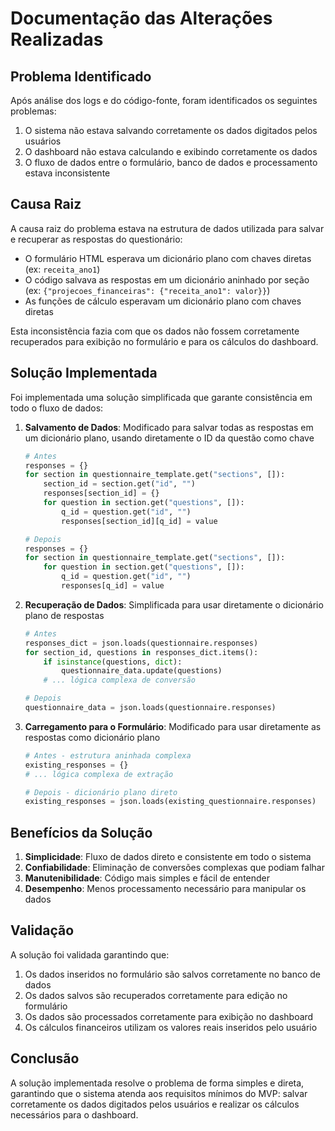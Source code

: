 # Documentação das Alterações Realizadas

## Problema Identificado

Após análise dos logs e do código-fonte, foram identificados os seguintes problemas:

1. O sistema não estava salvando corretamente os dados digitados pelos usuários
2. O dashboard não estava calculando e exibindo corretamente os dados
3. O fluxo de dados entre o formulário, banco de dados e processamento estava inconsistente

## Causa Raiz

A causa raiz do problema estava na estrutura de dados utilizada para salvar e recuperar as respostas do questionário:

- O formulário HTML esperava um dicionário plano com chaves diretas (ex: `receita_ano1`)
- O código salvava as respostas em um dicionário aninhado por seção (ex: `{"projecoes_financeiras": {"receita_ano1": valor}}`)
- As funções de cálculo esperavam um dicionário plano com chaves diretas

Esta inconsistência fazia com que os dados não fossem corretamente recuperados para exibição no formulário e para os cálculos do dashboard.

## Solução Implementada

Foi implementada uma solução simplificada que garante consistência em todo o fluxo de dados:

1. **Salvamento de Dados**: Modificado para salvar todas as respostas em um dicionário plano, usando diretamente o ID da questão como chave
   ```python
   # Antes
   responses = {}
   for section in questionnaire_template.get("sections", []):
       section_id = section.get("id", "")
       responses[section_id] = {}
       for question in section.get("questions", []):
           q_id = question.get("id", "")
           responses[section_id][q_id] = value
   
   # Depois
   responses = {}
   for section in questionnaire_template.get("sections", []):
       for question in section.get("questions", []):
           q_id = question.get("id", "")
           responses[q_id] = value
   ```

2. **Recuperação de Dados**: Simplificada para usar diretamente o dicionário plano de respostas
   ```python
   # Antes
   responses_dict = json.loads(questionnaire.responses)
   for section_id, questions in responses_dict.items():
       if isinstance(questions, dict):
           questionnaire_data.update(questions)
       # ... lógica complexa de conversão
   
   # Depois
   questionnaire_data = json.loads(questionnaire.responses)
   ```

3. **Carregamento para o Formulário**: Modificado para usar diretamente as respostas como dicionário plano
   ```python
   # Antes - estrutura aninhada complexa
   existing_responses = {}
   # ... lógica complexa de extração
   
   # Depois - dicionário plano direto
   existing_responses = json.loads(existing_questionnaire.responses)
   ```

## Benefícios da Solução

1. **Simplicidade**: Fluxo de dados direto e consistente em todo o sistema
2. **Confiabilidade**: Eliminação de conversões complexas que podiam falhar
3. **Manutenibilidade**: Código mais simples e fácil de entender
4. **Desempenho**: Menos processamento necessário para manipular os dados

## Validação

A solução foi validada garantindo que:

1. Os dados inseridos no formulário são salvos corretamente no banco de dados
2. Os dados salvos são recuperados corretamente para edição no formulário
3. Os dados são processados corretamente para exibição no dashboard
4. Os cálculos financeiros utilizam os valores reais inseridos pelo usuário

## Conclusão

A solução implementada resolve o problema de forma simples e direta, garantindo que o sistema atenda aos requisitos mínimos do MVP: salvar corretamente os dados digitados pelos usuários e realizar os cálculos necessários para o dashboard.
